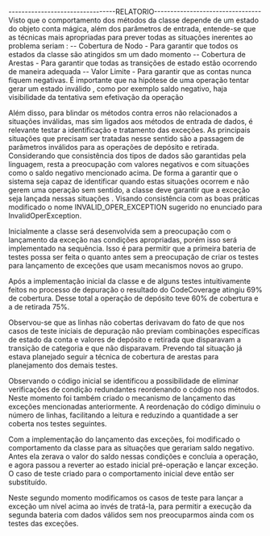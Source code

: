 ---------------------------------RELATORIO---------------------------------
Visto que o comportamento dos métodos da classe depende de um estado do objeto conta mágica, além dos parâmetros de entrada, entende-se que as técnicas mais apropriadas para prever todas as situações inerentes ao problema seriam : 
 -- Cobertura de Nodo - Para garantir que todos os estados da classe são atingidos sm um dado momento
 -- Cobertura de Arestas - Para garantir que todas as transições de estado estão ocorrendo de maneira adequada
 -- Valor Limite - Para garantir que as contas nunca fiquem negativas. É importante que na hipótese de uma operação tentar gerar um estado inválido , como por exemplo saldo negativo, haja visibilidade da tentativa sem efetivação da operação

Além disso, para blindar os métodos contra erros não relacionados a situações inválidas, mas sim ligados aos métodos de entrada de dados, é relevante testar a identificação e tratamento das exceções. As principais situações que precisam ser tratadas nesse sentido são a passagem de parâmetros inválidos para as operações de depósito e retirada. Considerando que consistência dos tipos de dados são garantidas pela linguagem, resta a preocupação com valores negativos e com situações como o saldo negativo mencionado acima.
De forma a garantir que o sistema seja capaz de identificar quando estas situações ocorrem e não gerem uma operação sem sentido, a classe deve garantir que a exceção seja lançada nessas situações . Visando consistência com as boas práticas modificado o nome INVALID_OPER_EXCEPTION sugerido no enunciado para InvalidOperException.


Inicialmente a classe será desenvolvida sem a preocupação com o lançamento da exceção nas condições apropriadas, porém isso será implementado na sequência. Isso é para permitir que a primeira bateria de testes possa ser feita o quanto antes sem a preocupação de criar os testes para lançamento de exceções que usam mecanismos novos ao grupo.

Após a implementação inicial da classe e de alguns testes intuitivamente feitos no processo de depuração o resultado do CodeCoverage atingiu 69% de cobertura.
Desse total a operação de depósito teve 60% de cobertura e a de retirada 75%.

Observou-se que as linhas não cobertas derivavam do fato de que nos casos de teste iniciais de depuração não previam combinações específicas de estado da conta e valores de depósito e retirada que disparavam a transição de categoria e que não disparavam. Prevendo tal situação já estava planejado seguir a técnica de cobertura de arestas para planejamento dos demais testes.

Observando o código inicial se identificou a possibilidade de eliminar verificações de condição redundantes reordenando o código nos métodos. Neste momento foi também criado o mecanismo de lançamento das exceções mencionadas anteriormente. A reordenação do código diminuiu o número de linhas, facilitando a leitura e reduzindo a quantidade a ser coberta nos testes seguintes.

Com a implementação do lançamento das exceções, foi modificado o comportamento da classe para as situações que gerariam saldo negativo. Antes ela zerava o valor do saldo nessas condições e concluia a operação, e agora passou a reverter ao estado inicial pré-operação e lançar exceção. O caso de teste criado para o comportamento inicial deve então ser substituído.

Neste segundo momento modificamos os casos de teste para lançar a exceção um nível acima ao invés de tratá-la, para permitir a execução da segunda bateria com dados válidos sem nos preocuparmos ainda com os testes das exceções.
